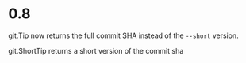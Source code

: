 # 0.8

git.Tip now returns the full commit SHA instead of the `--short` version.

git.ShortTip returns a short version of the commit sha
